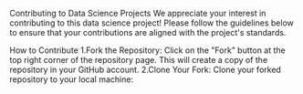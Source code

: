 Contributing to Data Science Projects
We appreciate your interest in contributing to this data science project! Please follow the guidelines below to ensure that your contributions are aligned with the project's standards.

How to Contribute
1.Fork the Repository:
    Click on the "Fork" button at the top right corner of the repository page. This will create a copy of the repository in your GitHub account.
2.Clone Your Fork:
    Clone your forked repository to your local machine:
